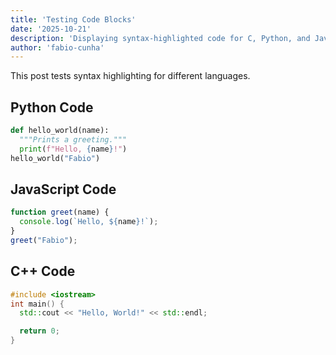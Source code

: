 ```yaml
---
title: 'Testing Code Blocks'
date: '2025-10-21'
description: 'Displaying syntax-highlighted code for C, Python, and Java.'
author: 'fabio-cunha'
---
```


This post tests syntax highlighting for different languages.

## Python Code
```python
def hello_world(name):
  """Prints a greeting."""
  print(f"Hello, {name}!")
hello_world("Fabio")
```

## JavaScript Code
```javascript
function greet(name) {
  console.log(`Hello, ${name}!`);
}
greet("Fabio");
```

## C++ Code
```cpp
#include <iostream>
int main() {
  std::cout << "Hello, World!" << std::endl;

  return 0;
}
```